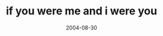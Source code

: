 ---
layout: base.njk
title : 'if you were me and i were you' 
view_title : 'if you were me and i were you' 
year : '2004' 
date : '2004-08-30' 
img_file : '/drawing/ifyouweremeandiwereyou.png' 
html_file : 'ifyouweremeandiwereyou' 
next_html : 'itusedtobemine.html' 
year_order : '158' 
permalink : "title/{{html_file}}.html"
---